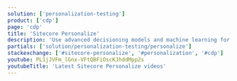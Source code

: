 ```yaml
---
solution: ['personalization-testing']
product: ['cdp']
page: 'cdp'
title: 'Sitecore Personalize'
description: 'Use advanced decisioning models and machine learning for personalization in your composable DXP.'
partials: ['solution/personalization-testing/personalize']
stackexchange: ['#sitecore-personalize', '#personalization', '#cdp']
youtube: PL1jJVFm_lGnx-VFtQBFiOscKJhddMpp2s
youtubeTitle: 'Latest Sitecore Personalize videos'
---
```

